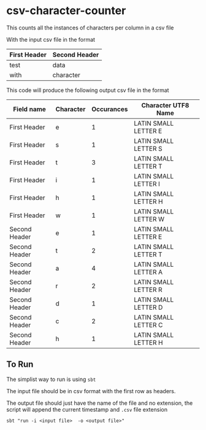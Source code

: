 # csv-character-counter
This counts all the instances of characters per column in a csv file


With the input csv file in the format

First Header | Second Header
------------ | -------------
test | data
with | character

This code will produce the following output csv file in the format

Field name | Character | Occurances | Character UTF8 Name
---------- | --------- | ---------- | -------------------
First Header|e|1|LATIN SMALL LETTER E
First Header|s|1|LATIN SMALL LETTER S
First Header|t|3|LATIN SMALL LETTER T
First Header|i|1|LATIN SMALL LETTER I
First Header|h|1|LATIN SMALL LETTER H
First Header|w|1|LATIN SMALL LETTER W
Second Header|e|1|LATIN SMALL LETTER E
Second Header|t|2|LATIN SMALL LETTER T
Second Header|a|4|LATIN SMALL LETTER A
Second Header|r|2|LATIN SMALL LETTER R
Second Header|d|1|LATIN SMALL LETTER D
Second Header|c|2|LATIN SMALL LETTER C
Second Header|h|1|LATIN SMALL LETTER H


## To Run

The simplist way to run is using `sbt`

The input file should be in csv format with the first row as headers.

The output file should just have the name of the file and no extension, the script will append the current timestamp and `.csv` file extension

`sbt "run -i <input file>  -o <output file>"`
